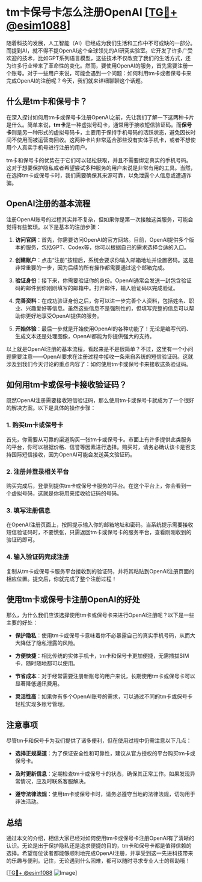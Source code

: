 # tm卡保号卡怎么注册OpenAI [[TG💪+ @esim1088](https://t.me/s/esim1088)]

随着科技的发展，人工智能（AI）已经成为我们生活和工作中不可或缺的一部分。而提到AI，就不得不提OpenAI这个全球领先的AI研究实验室。它开发了许多广受欢迎的技术，比如GPT系列语言模型，这些技术不仅改变了我们的生活方式，还为许多行业带来了革命性的变化。然而，要使用OpenAI的服务，首先需要注册一个账号。对于一些用户来说，可能会遇到一个问题：如何利用tm卡或者保号卡来完成OpenAI的注册呢？今天，我们就来详细聊聊这个话题。

## 什么是tm卡和保号卡？

在深入探讨如何用tm卡或保号卡注册OpenAI之前，先让我们了解一下这两种卡片是什么。简单来说，**tm卡**是一种虚拟号码卡，通常用于接收短信验证码。而**保号卡**则是另一种形式的虚拟号码卡，主要用于保持手机号码的活跃状态，避免因长时间不使用而被运营商回收。这两种卡片非常适合那些没有实体手机卡，或者不想使用个人真实手机号进行注册的用户。

tm卡和保号卡的优势在于它们可以轻松获取，并且不需要绑定真实的手机号码。这对于想要保护隐私或者希望尝试多种服务的用户来说是非常有用的工具。当然，在选择tm卡或保号卡时，我们需要确保其来源可靠，以免泄露个人信息或遭遇诈骗。

## OpenAI注册的基本流程

注册OpenAI账号的过程其实并不复杂，但如果你是第一次接触这类服务，可能会觉得有些繁琐。以下是基本的注册步骤：

1. **访问官网**：首先，你需要访问OpenAI的官方网站。目前，OpenAI提供多个版本的服务，包括GPT、Codex等，你可以根据自己的需求选择合适的入口。

2. **创建账户**：点击“注册”按钮后，系统会要求你输入邮箱地址并设置密码。这是非常重要的一步，因为后续的所有操作都需要通过这个邮箱完成。

3. **验证身份**：接下来，你需要验证你的身份。OpenAI通常会发送一封包含验证码的邮件到你刚刚填写的邮箱中。打开邮件，输入验证码以完成验证。

4. **完善资料**：在成功验证身份之后，你可以进一步完善个人资料，包括姓名、职业、兴趣爱好等信息。虽然这些信息不是强制性的，但填写完整的信息可以帮助你更好地享受OpenAI提供的服务。

5. **开始体验**：最后一步就是开始使用OpenAI的各种功能了！无论是编写代码、生成文本还是处理图像，OpenAI都能为你提供强大的支持。

以上就是OpenAI注册的基本流程，看起来是不是很简单？不过，这里有一个小问题需要注意——OpenAI要求在注册过程中接收一条来自系统的短信验证码。这就涉及到我们今天讨论的重点内容了：如何使用tm卡或保号卡来接收这条验证码。

## 如何用tm卡或保号卡接收验证码？

既然OpenAI注册需要接收短信验证码，那么使用tm卡或保号卡就成为了一个很好的解决方案。以下是具体的操作步骤：

### 1. 购买tm卡或保号卡

首先，你需要从可靠的渠道购买一张tm卡或保号卡。市面上有许多提供此类服务的平台，你可以根据价格、信誉等因素进行选择。购买时，请务必确认该卡是否支持国际短信接收，因为OpenAI可能会发送英文验证码。

### 2. 注册并登录相关平台

购买完成后，登录到提供tm卡或保号卡服务的平台。在这个平台上，你会看到一个虚拟号码，这就是你将用来接收验证码的号码。

### 3. 填写注册信息

在OpenAI注册页面上，按照提示输入你的邮箱地址和密码。当系统提示需要接收短信验证码时，不要慌张，只需返回tm卡或保号卡的服务平台，查看刚刚收到的验证码即可。

### 4. 输入验证码完成注册

复制从tm卡或保号卡服务平台接收到的验证码，并将其粘贴到OpenAI注册页面的相应位置。提交后，你就完成了整个注册过程！

## 使用tm卡或保号卡注册OpenAI的好处

那么，为什么我们应该选择使用tm卡或保号卡来进行OpenAI注册呢？以下是一些主要的好处：

- **保护隐私**：使用tm卡或保号卡意味着你不必暴露自己的真实手机号码，从而大大降低了隐私泄露的风险。
  
- **方便快捷**：相比传统的实体手机卡，tm卡和保号卡更加便捷，无需插拔SIM卡，随时随地都可以使用。

- **节省成本**：对于经常需要注册新账号的用户来说，长期使用tm卡或保号卡可以显著降低通讯费用。

- **灵活性高**：如果你有多个OpenAI账号的需求，可以通过不同的tm卡或保号卡轻松实现多账号管理。

## 注意事项

尽管tm卡和保号卡为我们提供了诸多便利，但在使用过程中仍需注意以下几点：

- **选择正规渠道**：为了保证安全性和可靠性，建议从官方授权的平台购买tm卡或保号卡。

- **及时更新信息**：定期检查tm卡或保号卡的状态，确保其正常工作。如果发现异常情况，应及时联系客服解决。

- **遵守法律法规**：使用tm卡或保号卡时，请务必遵守当地的法律法规，切勿用于非法活动。

## 总结

通过本文的介绍，相信大家已经对如何使用tm卡或保号卡注册OpenAI有了清晰的认识。无论是出于保护隐私还是追求便捷的目的，tm卡和保号卡都是值得信赖的选择。希望每位读者都能够顺利地完成OpenAI注册，并享受到这一先进科技带来的乐趣与便利。记住，无论遇到什么困难，都可以随时寻求专业人士的帮助哦！

[[TG💪+ @esim1088](https://t.me/s/esim1088) ![Image](https://i.postimg.cc/4NQfJmqS/Snipaste-2025-05-13-00-14-12.png)]